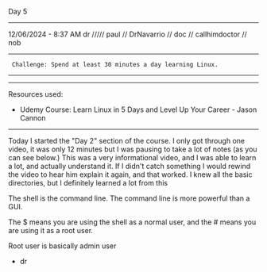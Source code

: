 Day 5

_____

12/06/2024 - 8:37 AM
dr ///// paul // DrNavarrio // doc // callhimdoctor // nob

****
     Challenge: Spend at least 30 minutes a day learning Linux.
****
_____

Resources used: 
- Udemy Course: Learn Linux in 5 Days and Level Up Your Career - Jason Cannon

_____
 
Today I started the "Day 2" section of the course. I only got through one video, it was only 12 minutes but I was pausing to take a lot of notes (as you can see below.) This was a very informational video, and I was able
to learn a lot, and actually understand it. If I didn't catch something I would rewind the video to hear him explain it again, and that worked. I knew all the basic directories, but I definitely learned a lot from this


The shell is the command line. The command line is more powerful than a GUI.

The $ means you are using the shell as a normal user, and the # means you are using it as a root user.

Root user is basically admin user

- dr
